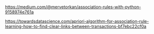 https://medium.com/@mervetorkan/association-rules-with-python-9158974e761a

https://towardsdatascience.com/apriori-algorithm-for-association-rule-learning-how-to-find-clear-links-between-transactions-bf7ebc22cf0a
